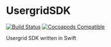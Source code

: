 # UsergridSDK

[![Build Status](https://travis-ci.org/RobertWalsh/UsergridSDK.svg)](https://travis-ci.org/RobertWalsh/UsergridSDK)
[![Cocoapods Compatible](https://img.shields.io/cocoapods/v/UsergridSDK.svg)](https://img.shields.io/cocoapods/v/UsergridSDK.svg)


Usergrid SDK written in Swift 
